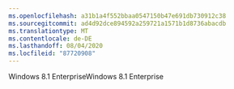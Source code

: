 ```yaml
---
ms.openlocfilehash: a31b1a4f552bbaa0547150b47e691db730912c38
ms.sourcegitcommit: ad4d92dce894592a259721a1571b1d8736abacdb
ms.translationtype: MT
ms.contentlocale: de-DE
ms.lasthandoff: 08/04/2020
ms.locfileid: "87720908"
---
```

<span data-ttu-id="95763-101">Windows 8.1 Enterprise</span><span class="sxs-lookup"><span data-stu-id="95763-101">Windows 8.1 Enterprise</span></span>
